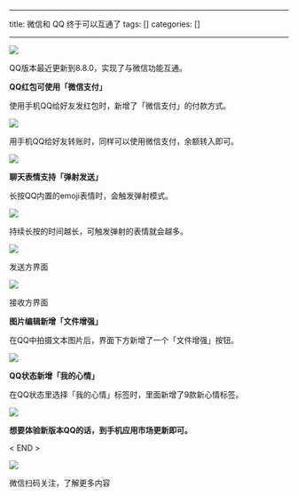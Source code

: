 
--- 
title:  微信和 QQ 终于可以互通了 
tags: []
categories: [] 

---
<img src="https://img-blog.csdnimg.cn/img_convert/8fd8a080545dd4a646c2dbba2cf363fe.png">

QQ版本最近更新到8.8.0，实现了与微信功能互通。

**QQ红包可使用<strong>「<strong><strong>微信支付**</strong>」</strong></strong>

使用手机QQ给好友发红包时，新增了「微信支付」的付款方式。

<img src="https://img-blog.csdnimg.cn/img_convert/99c2273eb5db1d23be51f7c3df3b1a60.png">

用手机QQ给好友转账时，同样可以使用微信支付，余额转入即可。

<img src="https://img-blog.csdnimg.cn/img_convert/7942af7e8d2b75814a22de4ed48ca527.png">

**聊天表情支持「弹射发送」**

长按QQ内置的emoji表情时，会触发弹射模式。

<img src="https://img-blog.csdnimg.cn/img_convert/c5bf2227f4aa5939121bba9e60f816e1.png">

持续长按的时间越长，可触发弹射的表情就会越多。

<img src="https://img-blog.csdnimg.cn/img_convert/cca39656519dcaa1e27cecf6734954fc.gif">

发送方界面

<img src="https://img-blog.csdnimg.cn/img_convert/b2abe75928c8316f9d081c0db00e1a74.gif">

接收方界面

**图片编辑新增「文件增强」**

在QQ中拍摄文本图片后，界面下方新增了一个「文件增强」按钮。

<img src="https://img-blog.csdnimg.cn/img_convert/580baa8ed88621aff409322575af2c67.png">

**QQ状态新增「我的心情」**

在QQ状态里选择「我的心情」标签时，里面新增了9款新心情标签。

<img src="https://img-blog.csdnimg.cn/img_convert/5f80cf7e29959c27c1752a59c9e2f9c5.png">

**想要体验新版本QQ的话，到手机应用市场更新即可。**

&lt; END &gt;

<img src="https://img-blog.csdnimg.cn/img_convert/64b4ed20fcf1d31008ca7c59f8214b89.gif">

微信扫码关注，了解更多内容
